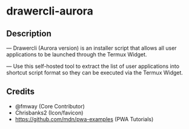 # drawercli-aurora

## Description
— Drawercli (Aurora version) is an installer script that allows all user applications to be launched through the Termux Widget.

— Use this self-hosted tool to extract the list of user applications into shortcut script format so they can be executed via the Termux Widget.

## Credits
- @fmway (Core Contributor)
- Chrisbanks2 (Icon/favicon)
- https://github.com/mdn/pwa-examples (PWA Tutorials)
